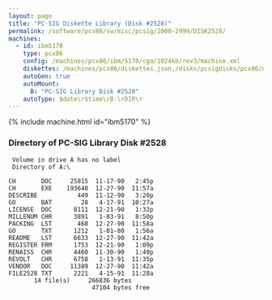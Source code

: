 ```yaml
---
layout: page
title: "PC-SIG Diskette Library (Disk #2528)"
permalink: /software/pcx86/sw/misc/pcsig/2000-2999/DISK2528/
machines:
  - id: ibm5170
    type: pcx86
    config: /machines/pcx86/ibm/5170/cga/1024kb/rev3/machine.xml
    diskettes: /machines/pcx86/diskettes.json,/disks/pcsigdisks/pcx86/diskettes.json
    autoGen: true
    autoMount:
      B: "PC-SIG Library Disk #2528"
    autoType: $date\r$time\rB:\rDIR\r
---
```


{% include machine.html id="ibm5170" %}

### Directory of PC-SIG Library Disk #2528

     Volume in drive A has no label
     Directory of A:\

    CH       DOC     25815  11-17-90   2:45p
    CH       EXE    193648  12-27-90  11:57a
    DESCRIBE           449  11-12-90   3:20p
    GO       BAT        28   4-17-91  10:27a
    LICENSE  DOC      8111  12-21-90   1:32p
    MILLENUM CHR      3891   1-03-91   8:50p
    PACKING  LST       468  12-27-90  11:58a
    GO       TXT      1212   1-01-80   1:56a
    README   LST      6633  12-27-90  11:42a
    REGISTER FRM      1753  12-21-90   1:09p
    RENAISS  CHR      4460  11-30-90   1:49p
    REVOLT   CHR      6758   1-13-91  11:35p
    VENDOR   DOC     11389  12-27-90  11:42a
    FILE2528 TXT      2221   4-15-91  11:28a
           14 file(s)     266836 bytes
                           47104 bytes free
